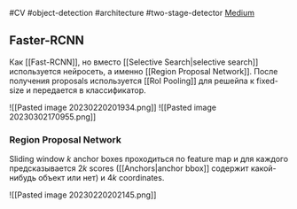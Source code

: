 #CV #object-detection #architecture #two-stage-detector 
[Medium](https://towardsdatascience.com/r-cnn-fast-r-cnn-faster-r-cnn-yolo-object-detection-algorithms-36d53571365e)
## Faster-RCNN
Как [[Fast-RCNN]], но вместо [[Selective Search|selective search]] используется нейросеть, а именно [[Region Proposal Network]]. После получения proposals используется [[RoI Pooling]] для решейпа к fixed-size и передается в классификатор. 

![[Pasted image 20230220201934.png]]
![[Pasted image 20230302170955.png]]

### Region Proposal Network
Sliding window $k$ anchor boxes проходиться по feature map и для каждого предсказывается $2k$ scores ([[Anchors|anchor bbox]] содержит какой-нибудь объект или нет) и $4k$ coordinates.  

![[Pasted image 20230220202145.png]]
